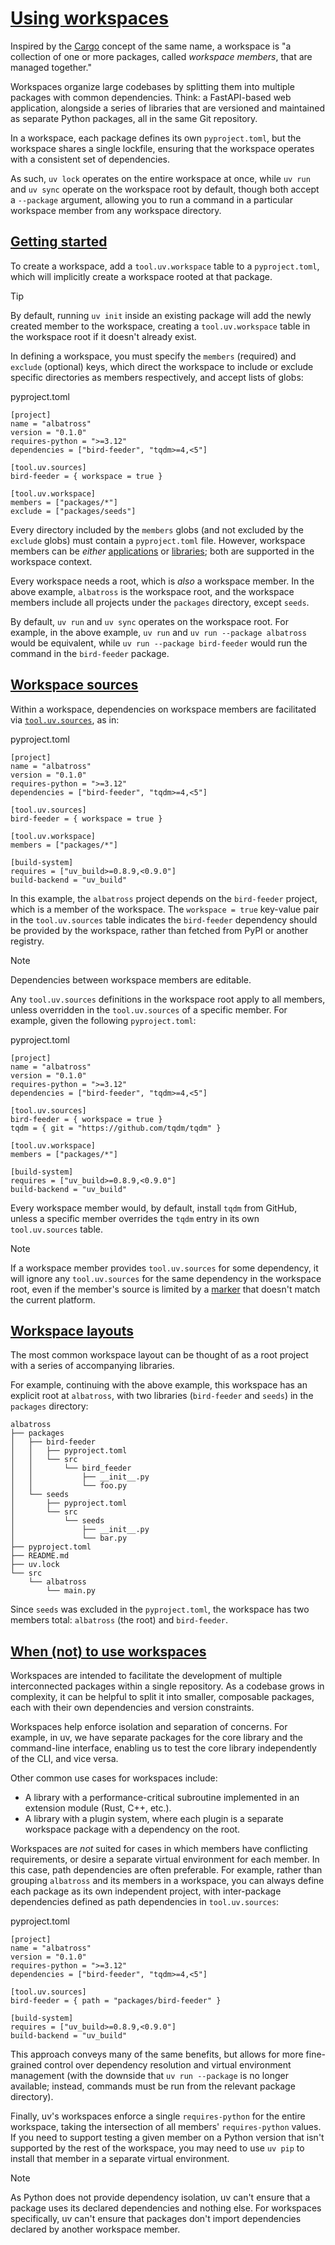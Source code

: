 # [Using workspaces](#using-workspaces)

Inspired by the [Cargo](https://doc.rust-lang.org/cargo/reference/workspaces.html) concept of the same name, a workspace is "a collection of one or more packages, called *workspace members*, that are managed together."

Workspaces organize large codebases by splitting them into multiple packages with common dependencies. Think: a FastAPI-based web application, alongside a series of libraries that are versioned and maintained as separate Python packages, all in the same Git repository.

In a workspace, each package defines its own `pyproject.toml`, but the workspace shares a single lockfile, ensuring that the workspace operates with a consistent set of dependencies.

As such, `uv lock` operates on the entire workspace at once, while `uv run` and `uv sync` operate on the workspace root by default, though both accept a `--package` argument, allowing you to run a command in a particular workspace member from any workspace directory.

## [Getting started](#getting-started)

To create a workspace, add a `tool.uv.workspace` table to a `pyproject.toml`, which will implicitly create a workspace rooted at that package.

Tip

By default, running `uv init` inside an existing package will add the newly created member to the workspace, creating a `tool.uv.workspace` table in the workspace root if it doesn't already exist.

In defining a workspace, you must specify the `members` (required) and `exclude` (optional) keys, which direct the workspace to include or exclude specific directories as members respectively, and accept lists of globs:

pyproject.toml

```
[project]
name = "albatross"
version = "0.1.0"
requires-python = ">=3.12"
dependencies = ["bird-feeder", "tqdm>=4,<5"]

[tool.uv.sources]
bird-feeder = { workspace = true }

[tool.uv.workspace]
members = ["packages/*"]
exclude = ["packages/seeds"]

```

Every directory included by the `members` globs (and not excluded by the `exclude` globs) must contain a `pyproject.toml` file. However, workspace members can be *either* [applications](../init/#applications) or [libraries](../init/#libraries); both are supported in the workspace context.

Every workspace needs a root, which is *also* a workspace member. In the above example, `albatross` is the workspace root, and the workspace members include all projects under the `packages` directory, except `seeds`.

By default, `uv run` and `uv sync` operates on the workspace root. For example, in the above example, `uv run` and `uv run --package albatross` would be equivalent, while `uv run --package bird-feeder` would run the command in the `bird-feeder` package.

## [Workspace sources](#workspace-sources)

Within a workspace, dependencies on workspace members are facilitated via [`tool.uv.sources`](../dependencies/), as in:

pyproject.toml

```
[project]
name = "albatross"
version = "0.1.0"
requires-python = ">=3.12"
dependencies = ["bird-feeder", "tqdm>=4,<5"]

[tool.uv.sources]
bird-feeder = { workspace = true }

[tool.uv.workspace]
members = ["packages/*"]

[build-system]
requires = ["uv_build>=0.8.9,<0.9.0"]
build-backend = "uv_build"

```

In this example, the `albatross` project depends on the `bird-feeder` project, which is a member of the workspace. The `workspace = true` key-value pair in the `tool.uv.sources` table indicates the `bird-feeder` dependency should be provided by the workspace, rather than fetched from PyPI or another registry.

Note

Dependencies between workspace members are editable.

Any `tool.uv.sources` definitions in the workspace root apply to all members, unless overridden in the `tool.uv.sources` of a specific member. For example, given the following `pyproject.toml`:

pyproject.toml

```
[project]
name = "albatross"
version = "0.1.0"
requires-python = ">=3.12"
dependencies = ["bird-feeder", "tqdm>=4,<5"]

[tool.uv.sources]
bird-feeder = { workspace = true }
tqdm = { git = "https://github.com/tqdm/tqdm" }

[tool.uv.workspace]
members = ["packages/*"]

[build-system]
requires = ["uv_build>=0.8.9,<0.9.0"]
build-backend = "uv_build"

```

Every workspace member would, by default, install `tqdm` from GitHub, unless a specific member overrides the `tqdm` entry in its own `tool.uv.sources` table.

Note

If a workspace member provides `tool.uv.sources` for some dependency, it will ignore any `tool.uv.sources` for the same dependency in the workspace root, even if the member's source is limited by a [marker](../dependencies/#platform-specific-sources) that doesn't match the current platform.

## [Workspace layouts](#workspace-layouts)

The most common workspace layout can be thought of as a root project with a series of accompanying libraries.

For example, continuing with the above example, this workspace has an explicit root at `albatross`, with two libraries (`bird-feeder` and `seeds`) in the `packages` directory:

```
albatross
├── packages
│   ├── bird-feeder
│   │   ├── pyproject.toml
│   │   └── src
│   │       └── bird_feeder
│   │           ├── __init__.py
│   │           └── foo.py
│   └── seeds
│       ├── pyproject.toml
│       └── src
│           └── seeds
│               ├── __init__.py
│               └── bar.py
├── pyproject.toml
├── README.md
├── uv.lock
└── src
    └── albatross
        └── main.py

```

Since `seeds` was excluded in the `pyproject.toml`, the workspace has two members total: `albatross` (the root) and `bird-feeder`.

## [When (not) to use workspaces](#when-not-to-use-workspaces)

Workspaces are intended to facilitate the development of multiple interconnected packages within a single repository. As a codebase grows in complexity, it can be helpful to split it into smaller, composable packages, each with their own dependencies and version constraints.

Workspaces help enforce isolation and separation of concerns. For example, in uv, we have separate packages for the core library and the command-line interface, enabling us to test the core library independently of the CLI, and vice versa.

Other common use cases for workspaces include:

- A library with a performance-critical subroutine implemented in an extension module (Rust, C++, etc.).
- A library with a plugin system, where each plugin is a separate workspace package with a dependency on the root.

Workspaces are *not* suited for cases in which members have conflicting requirements, or desire a separate virtual environment for each member. In this case, path dependencies are often preferable. For example, rather than grouping `albatross` and its members in a workspace, you can always define each package as its own independent project, with inter-package dependencies defined as path dependencies in `tool.uv.sources`:

pyproject.toml

```
[project]
name = "albatross"
version = "0.1.0"
requires-python = ">=3.12"
dependencies = ["bird-feeder", "tqdm>=4,<5"]

[tool.uv.sources]
bird-feeder = { path = "packages/bird-feeder" }

[build-system]
requires = ["uv_build>=0.8.9,<0.9.0"]
build-backend = "uv_build"

```

This approach conveys many of the same benefits, but allows for more fine-grained control over dependency resolution and virtual environment management (with the downside that `uv run --package` is no longer available; instead, commands must be run from the relevant package directory).

Finally, uv's workspaces enforce a single `requires-python` for the entire workspace, taking the intersection of all members' `requires-python` values. If you need to support testing a given member on a Python version that isn't supported by the rest of the workspace, you may need to use `uv pip` to install that member in a separate virtual environment.

Note

As Python does not provide dependency isolation, uv can't ensure that a package uses its declared dependencies and nothing else. For workspaces specifically, uv can't ensure that packages don't import dependencies declared by another workspace member.
